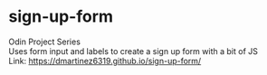# sign-up-form
Odin Project Series <br>
Uses form input and labels to create a sign up form with a bit of JS
<br>
Link: https://dmartinez6319.github.io/sign-up-form/
